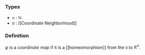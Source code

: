 ### Types
- `n` : $\mathbb{N}$
- `U` : [[Coordinate Neighborhood]]
### Definition
$\varphi$ is a *coordinate map* if it is a [[homeomorphism]] from the `U` to $\mathbb{R}^n$.